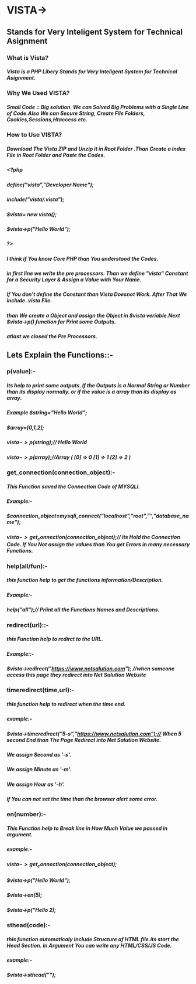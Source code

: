 # VISTA->
## Stands for Very Inteligent System for Technical Asignment 
### What is Vista?
##### Vista is a PHP Libery Stands for Very Inteligent System for Technical Asignment.
### Why We Used VISTA?
##### Small Code = Big solution. We can Solved Big Problems with a Single Line of Code.Also We can Secure String, Create File Folders, Cookies,Sessions,Htaccess etc.
### How to Use VISTA?
##### Download The Vista ZIP and Unzip it in Root Folder .Than Create a Index File in Root Folder and Paste the Codes.
##### <?php
##### define("vista","Developer Name");
##### include("vista/.vista");
##### $vista= new vista();
##### $vista->p("Hello World");
##### ?>
##### I think if You know Core PHP than You understood the Codes.
##### in first line we write the pre processors. Than we define "vista" Constant for a Security Layer & Assign a Value with Your Name.
##### If You don't define the Constant than Vista Doesnot Work. After That We include .vista File.
##### than We create a Object and assign the Object in $vista veriable.Next  $vista->p() function for Print some Outputs.
##### atlast we closed the Pre Processors.
## Lets Explain the Functions::-
### p(value):-
##### Its help to print some outputs. If the Outputs is a Normal String or Number than its display normally. or if the value is a array than its display as array.
##### Example $string="Hello World";
##### $array=[0,1,2];
##### $vista->p($string);// Hello World
##### $vista->p($array);//Array ( [0] => 0 [1] => 1 [2] => 2 )
### get_connection(connection_object):-
##### This Function saved the Connection Code of MYSQLI.
##### Example:- 
##### $connection_object=mysqli_connect("localhost","root","","database_name");
##### $vista->get_connection($connection_object);// its Hold the Connection Code. If You Not assign the values than You get Errors in many necessary Functions.
### help(all/fun):-
##### this function help to get the functions information/Description.
##### Example:-
##### help("all");// Priint all the Functions Names and Descriptions.
### redirect(url)::-
##### this Function help to redirct to the URL.
##### Example::-
##### $vista->redirect("https://www.netsalution.com"); //when someone access this page they redirect into Net Salution Website
### timeredirect(time,url):-
##### this function help to redirect when the time end.
##### example:-
##### $vista->timeredirect("5-s","https://www.netsalution.com");// When 5 second End than The Page Redirect into Net Salution Website.
##### We assign Second as '-s'.
##### We assign Minute as '-m'.
##### We assign Hour as '-h'.
##### if You can not set the time than the browser alert some error.
### en(number):-
##### This Function help to Break line in How Much Value we passed in argument.
##### example:-
##### $vista->get_connection($connection_object);
##### $vista->p("Hello World");
##### $vista->en(5);
##### $vista->p("Hello 2);
### sthead(code):-
##### this function automaticaly Include Structure of HTML file.its start the Head Section. In Argument You can write any HTML/CSS/JS Code.
##### example:-
##### $vista->sthead("<title>Helllo</title>");
